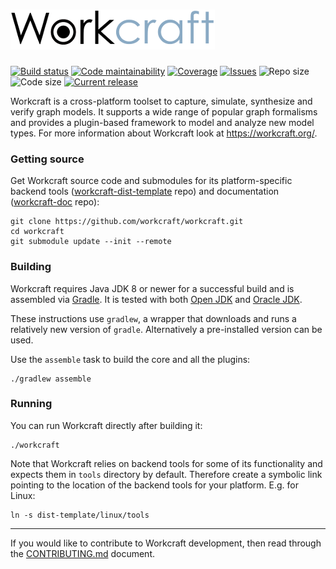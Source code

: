 # ![Workcraft logo](logo.png)

[![Build status](https://travis-ci.org/workcraft/workcraft.svg)](https://travis-ci.org/workcraft/workcraft)
[![Code maintainability](https://codeclimate.com/github/workcraft/workcraft/badges/gpa.svg)](https://codeclimate.com/github/workcraft/workcraft)
[![Coverage](https://img.shields.io/coveralls/github/workcraft/workcraft.svg)](https://coveralls.io/github/workcraft/workcraft)
[![Issues](https://badge.waffle.io/workcraft/workcraft.svg?columns=backlog,confirmed)](https://waffle.io/workcraft/workcraft)
![Repo size](https://img.shields.io/github/repo-size/workcraft/workcraft.svg)
![Code size](https://img.shields.io/github/languages/code-size/workcraft/workcraft.svg)
[![Current release](https://img.shields.io/github/release/workcraft/workcraft.svg)](https://github.com/workcraft/workcraft/releases)

Workcraft is a cross-platform toolset to capture, simulate, synthesize
and verify graph models. It supports a wide range of popular graph
formalisms and provides a plugin-based framework to model and analyze
new model types. For more information about Workcraft look at
https://workcraft.org/.

### Getting source

Get Workcraft source code and submodules for its platform-specific backend tools
([workcraft-dist-template](https://github.com/workcraft/workcraft-dist-template) repo)
and documentation ([workcraft-doc](https://github.com/workcraft/workcraft-doc) repo):

    git clone https://github.com/workcraft/workcraft.git
    cd workcraft
    git submodule update --init --remote

### Building

Workcraft requires Java JDK 8 or newer for a successful build and is
assembled via [Gradle](https://gradle.org/).
It is tested with both [Open JDK](http://openjdk.java.net/) and
[Oracle JDK](http://www.oracle.com/technetwork/java/javase/downloads/index.html).

These instructions use `gradlew`, a wrapper that downloads and runs
a relatively new version of `gradle`. Alternatively a pre-installed
version can be used.

Use the `assemble` task to build the core and all the plugins:

    ./gradlew assemble

### Running

You can run Workcraft directly after building it:

    ./workcraft

Note that Workcraft relies on backend tools for some of its functionality
and expects them in `tools` directory by default. Therefore create a
symbolic link pointing to the location of the backend tools for your
platform. E.g. for Linux:

    ln -s dist-template/linux/tools

---
If you would like to contribute to Workcraft development, then read
through the [CONTRIBUTING.md](CONTRIBUTING.md) document.

